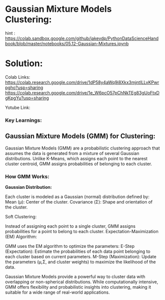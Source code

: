 # Gaussian Mixture Models Clustering:

hint : https://colab.sandbox.google.com/github/jakevdp/PythonDataScienceHandbook/blob/master/notebooks/05.12-Gaussian-Mixtures.ipynb

# Solution:

Colab Links: https://colab.research.google.com/drive/1dP58y4aWq9i8Xkx3mjntILLvKPwrpgho?usp=sharing 
              https://colab.research.google.com/drive/1e_W6pcO57pChNkTEg83gUoFtxDgKpgYu?usp=sharing 

Yotube Link: 

### Key Learnings:

## **Gaussian Mixture Models (GMM) for Clustering:**
Gaussian Mixture Models (GMM) are a probabilistic clustering approach that assumes the data is generated from a mixture of several Gaussian distributions. Unlike K-Means, which assigns each point to the nearest cluster centroid, GMM assigns probabilities of belonging to each cluster.

### How GMM Works:

**Gaussian Distribution:**

Each cluster is modeled as a Gaussian (normal) distribution defined by:
Mean (μ): Center of the cluster.
Covariance (Σ): Shape and orientation of the cluster.

Soft Clustering:

Instead of assigning each point to a single cluster, GMM assigns probabilities for a point to belong to each cluster.
Expectation-Maximization (EM) Algorithm:

GMM uses the EM algorithm to optimize the parameters:
E-Step (Expectation): Estimate the probabilities of each data point belonging to each cluster based on current parameters.
M-Step (Maximization): Update the parameters (μ,Σ, and cluster weights) to maximize the likelihood of the data.

Gaussian Mixture Models provide a powerful way to cluster data with overlapping or non-spherical distributions. While computationally intensive, GMM offers flexibility and probabilistic insights into clustering, making it suitable for a wide range of real-world applications.






